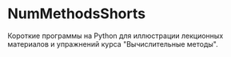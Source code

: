 # NumMethodsShorts
Короткие программы на Python для иллюстрации лекционных материалов и упражнений курса "Вычислительные методы".
